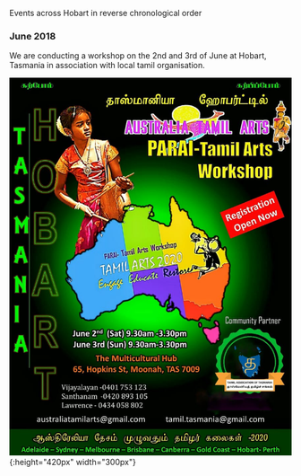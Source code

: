 
Events across Hobart in reverse chronological order

### June 2018

We are conducting a workshop on the 2nd and 3rd of June at Hobart, Tasmania in association with local tamil organisation.

![Hobart Parai workshop - June 2nd and 3rd 2018](/images/events/hobart-event-june.jpeg){:height="420px" width="300px"}
